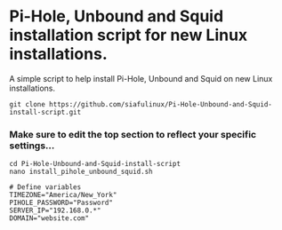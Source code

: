 # Pi-Hole, Unbound and Squid installation script for new Linux installations.

A simple script to help install Pi-Hole, Unbound and Squid on new Linux installations.

    git clone https://github.com/siafulinux/Pi-Hole-Unbound-and-Squid-install-script.git
    
### Make sure to edit the top section to reflect your specific settings...

    cd Pi-Hole-Unbound-and-Squid-install-script
    nano install_pihole_unbound_squid.sh

    # Define variables
    TIMEZONE="America/New_York"
    PIHOLE_PASSWORD="Password"
    SERVER_IP="192.168.0.*"
    DOMAIN="website.com"
